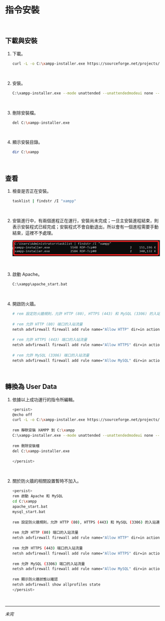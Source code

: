 # 指令安裝

<br>

## 下載與安裝

1. 下載。

    ```bash
    curl -L -o C:\xampp-installer.exe https://sourceforge.net/projects/xampp/files/XAMPP%20Windows/8.2.12/xampp-windows-x64-8.2.12-0-VS16-installer.exe/download
    ```

<br>

2. 安裝。

    ```bash
    C:\xampp-installer.exe --mode unattended --unattendedmodeui none --prefix C:\xampp
    ```

<br>

3. 刪除安裝檔。

    ```bash
    del C:\xampp-installer.exe
    ```

<br>

4. 顯示安裝目錄。

    ```bash
    dir C:\xampp
    ```

<br>

## 查看

1. 檢查是否正在安裝。

    ```bash
    tasklist | findstr /I "xampp"
    ```

<br>

2. 安裝進行中，有兩個進程正在運行，安裝尚未完成；一旦主安裝進程結束，則表示安裝程式已經完成；安裝程式不會自動退出，所以會有一個進程需要手動結束，這裡不予處理。

    ![](images/img_57.png)

<br>

3. 啟動 Apache。

    ```bash
    C:\xampp\apache_start.bat
    ```

<br>

4. 開啟防火牆。

    ```bash
    # rem 設定防火牆規則，允許 HTTP (80), HTTPS (443) 和 MySQL (3306) 的入站連接

    # rem 允許 HTTP (80) 端口的入站流量
    netsh advfirewall firewall add rule name="Allow HTTP" dir=in action=allow protocol=TCP localport=80

    # rem 允許 HTTPS (443) 端口的入站流量
    netsh advfirewall firewall add rule name="Allow HTTPS" dir=in action=allow protocol=TCP localport=443

    # rem 允許 MySQL (3306) 端口的入站流量
    netsh advfirewall firewall add rule name="Allow MySQL" dir=in action=allow protocol=TCP localport=3306
    ```

<br>

## 轉換為 User Data

1. 依據以上成功運行的指令所編輯。

    ```bash
    <persist>
    @echo off
    curl -L -o C:\xampp-installer.exe https://sourceforge.net/projects/xampp/files/XAMPP%20Windows/8.2.12/xampp-windows-x64-8.2.12-0-VS16-installer.exe/download

    rem 靜默安裝 XAMPP 到 C:\xampp
    C:\xampp-installer.exe --mode unattended --unattendedmodeui none --prefix C:\xampp

    rem 刪除安裝檔
    del C:\xampp-installer.exe

    </persist>
    ```

<br>


2. 關於防火牆的相關設置暫時不加入。

    ```bash
    <persist>
    rem 啟動 Apache 和 MySQL
    cd C:\xampp
    apache_start.bat
    mysql_start.bat

    rem 設定防火牆規則，允許 HTTP (80), HTTPS (443) 和 MySQL (3306) 的入站連接

    rem 允許 HTTP (80) 端口的入站流量
    netsh advfirewall firewall add rule name="Allow HTTP" dir=in action=allow protocol=TCP localport=80

    rem 允許 HTTPS (443) 端口的入站流量
    netsh advfirewall firewall add rule name="Allow HTTPS" dir=in action=allow protocol=TCP localport=443

    rem 允許 MySQL (3306) 端口的入站流量
    netsh advfirewall firewall add rule name="Allow MySQL" dir=in action=allow protocol=TCP localport=3306

    rem 顯示防火牆狀態以確認
    netsh advfirewall show allprofiles state
    </persist>
    ```

<br>

___

_未完_